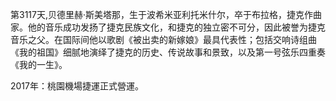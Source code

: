 第3117天,贝德里赫·斯美塔那，生于波希米亚利托米什尔，卒于布拉格，捷克作曲家。他的音乐成功发扬了捷克民族文化，和捷克的独立密不可分，因此被誉为捷克音乐之父。在国际间他以歌剧《被出卖的新嫁娘》最具代表性；包括交响诗组曲《我的祖国》细腻地演绎了捷克的历史、传说故事和景致，以及第一号弦乐四重奏《我的一生》。

2017年：桃園機場捷運正式營運。